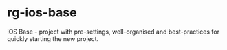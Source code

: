# rg-ios-base
iOS Base - project with pre-settings, well-organised and best-practices for quickly starting the new project.

